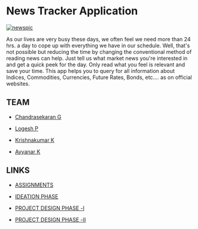 
# News Tracker Application

<a href="https://github.com/IBM-EPBL/IBM-Project-13534-1659520517"><img src="https://www.trendz4friend.com/wp-content/uploads/2021/02/news-vector-trendy-banner_36298-10.jpg" alt="newspic"></a>

As our lives are very busy these days, we often feel we need more than 24 hrs. a day to cope up with everything we have in our schedule. Well, that's not possible but reducing the time by changing the conventional method of reading news can help. Just tell us what market news you're interested in and get a quick peek for the day. Only read what you feel is relevant and save your time. This app helps you to query for all information about Indices, Commodities, Currencies, Future Rates, Bonds, etc.… as on official websites.

## TEAM

- [Chandrasekaran G](https://github.com/Chandrucoder)

- [Logesh P](https://github.com/Logesh1803-P)

- [Krishnakumar K](https://github.com/KrishnaKumar491)

- [Ayyanar K](https://github.com/ayyanar19)

## LINKS
- [ASSIGNMENTS](https://github.com/IBM-EPBL/IBM-Project-13534-1659520517/tree/main/Assignments)

- [IDEATION PHASE](https://github.com/IBM-EPBL/IBM-Project-13534-1659520517/tree/main/Project%20Design%20%26%20Planning/Ideation%20phase)

- [PROJECT DESIGN PHASE -Ⅰ](https://github.com/IBM-EPBL/IBM-Project-13534-1659520517/tree/main/Project%20Design%20%26%20Planning/Project%20Design%20Phase%20-%E2%85%A0)

- [PROJECT DESIGN PHASE -ⅠⅠ](https://github.com/IBM-EPBL/IBM-Project-13534-1659520517/tree/main/Project%20Design%20%26%20Planning/Project%20Design%20Phase%20-%E2%85%A0%E2%85%A0)
